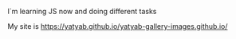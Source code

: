 I`m learning JS now and doing different tasks 

My site is https://yatyab.github.io/yatyab-gallery-images.github.io/
